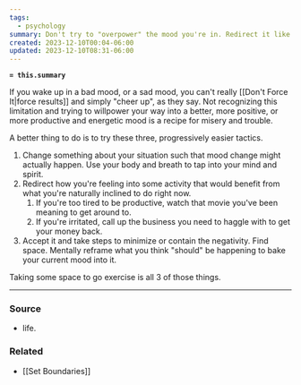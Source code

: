 ```yaml
---
tags:
  - psychology
summary: Don't try to "overpower" the mood you're in. Redirect it like judo, or at least recognize the situation and your limits.
created: 2023-12-10T00:04-06:00
updated: 2023-12-10T08:31-06:00
---
```

**`= this.summary`**

If you wake up in a bad mood, or a sad mood, you can't really [[Don't Force It|force results]] and simply "cheer up", as they say. Not recognizing this limitation and trying to willpower your way into a better, more positive, or more productive and energetic mood is a recipe for misery and trouble.

A better thing to do is to try these three, progressively easier tactics.
1. Change something about your situation such that mood change might actually happen. Use your body and breath to tap into your mind and spirit.
2. Redirect how you're feeling into some activity that would benefit from what you're naturally inclined to do right now.
	1. If you're too tired to be productive, watch that movie you've been meaning to get around to.
	2. If you're irritated, call up the business you need to haggle with to get your money back.
3. Accept it and take steps to minimize or contain the negativity. Find space. Mentally reframe what you think "should" be happening to bake your current mood into it. 

Taking some space to go exercise is all 3 of those things.

---
### Source
- life.

### Related
- [[Set Boundaries]]
